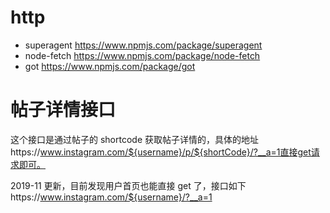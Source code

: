 # http

- superagent https://www.npmjs.com/package/superagent
- node-fetch https://www.npmjs.com/package/node-fetch
- got https://www.npmjs.com/package/got

# 帖子详情接口

这个接口是通过帖子的 shortcode 获取帖子详情的，具体的地址https://www.instagram.com/${username}/p/${shortCode}/?__a=1直接get请求即可。

2019-11 更新，目前发现用户首页也能直接 get 了，接口如下https://www.instagram.com/${username}/?__a=1
